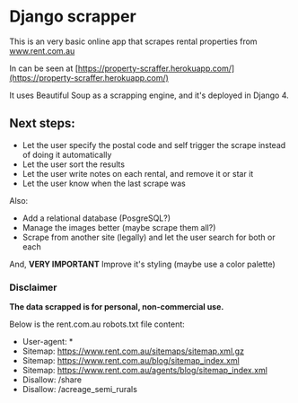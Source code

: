# Django scrapper

This is an very basic online app that scrapes rental properties from www.rent.com.au

In can be seen at [https://property-scraffer.herokuapp.com/](https://property-scraffer.herokuapp.com/)

It uses Beautiful Soup as a scrapping engine, and it's deployed in Django 4.


## Next steps:
- Let the user specify the postal code and self trigger the scrape instead of doing it automatically
- Let the user sort the results
- Let the user write notes on each rental, and remove it or star it
- Let the user know when the last scrape was

Also:
- Add a relational database (PosgreSQL?)
- Manage the images better (maybe scrape them all?)
- Scrape from another site (legally) and let the user search for both or each

And, **VERY IMPORTANT**
Improve it's styling (maybe use a color palette)


### Disclaimer
**The data scrapped is for personal, non-commercial use.**

Below is the rent.com.au robots.txt file content:
- User-agent: *
- Sitemap: https://www.rent.com.au/sitemaps/sitemap.xml.gz
- Sitemap: https://www.rent.com.au/blog/sitemap_index.xml
- Sitemap: https://www.rent.com.au/agents/blog/sitemap_index.xml
- Disallow: /share
- Disallow: /acreage_semi_rurals


